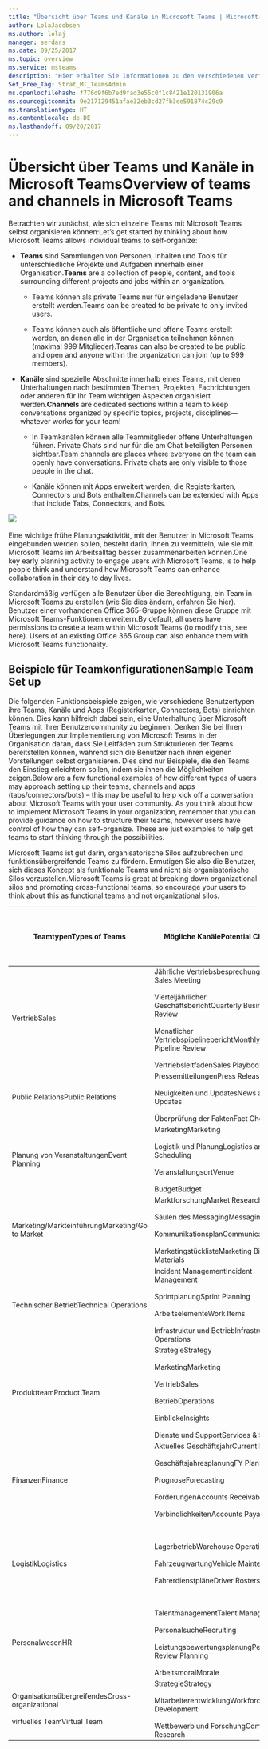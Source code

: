 ```yaml
---
title: "Übersicht über Teams und Kanäle in Microsoft Teams | Microsoft-Support"
author: LolaJacobsen
ms.author: lolaj
manager: serdars
ms.date: 09/25/2017
ms.topic: overview
ms.service: msteams
description: "Hier erhalten Sie Informationen zu den verschiedenen verfügbaren Teams, Kanälen und Apps für die verschiedensten Anforderungen wie zum Beispiel Finanzen, Planung von Veranstaltungen, Vertrieb und vieles mehr."
Set_Free_Tag: Strat_MT_TeamsAdmin
ms.openlocfilehash: f776d9f6b7ed9fad3e55c0f1c8421e120131906a
ms.sourcegitcommit: 9e217129451afae32eb3cd27fb3ee591874c29c9
ms.translationtype: HT
ms.contentlocale: de-DE
ms.lasthandoff: 09/20/2017
---
```

<a name="overview-of-teams-and-channels-in-microsoft-teams"></a><span data-ttu-id="0fc37-103">Übersicht über Teams und Kanäle in Microsoft Teams</span><span class="sxs-lookup"><span data-stu-id="0fc37-103">Overview of teams and channels in Microsoft Teams</span></span>
=================================================

<span data-ttu-id="0fc37-104">Betrachten wir zunächst, wie sich einzelne Teams mit Microsoft Teams selbst organisieren können:</span><span class="sxs-lookup"><span data-stu-id="0fc37-104">Let’s get started by thinking about how Microsoft Teams allows individual teams to self-organize:</span></span>

-   <span data-ttu-id="0fc37-105">**Teams** sind Sammlungen von Personen, Inhalten und Tools für unterschiedliche Projekte und Aufgaben innerhalb einer Organisation.</span><span class="sxs-lookup"><span data-stu-id="0fc37-105">**Teams** are a collection of people, content, and tools surrounding different projects and jobs within an organization.</span></span>

    -   <span data-ttu-id="0fc37-106">Teams können als private Teams nur für eingeladene Benutzer erstellt werden.</span><span class="sxs-lookup"><span data-stu-id="0fc37-106">Teams can be created to be private to only invited users.</span></span>

    -   <span data-ttu-id="0fc37-107">Teams können auch als öffentliche und offene Teams erstellt werden, an denen alle in der Organisation teilnehmen können (maximal 999 Mitglieder).</span><span class="sxs-lookup"><span data-stu-id="0fc37-107">Teams can also be created to be public and open and anyone within the organization can join (up to 999 members).</span></span>

-   <span data-ttu-id="0fc37-108">**Kanäle** sind spezielle Abschnitte innerhalb eines Teams, mit denen Unterhaltungen nach bestimmten Themen, Projekten, Fachrichtungen oder anderen für Ihr Team wichtigen Aspekten organisiert werden.</span><span class="sxs-lookup"><span data-stu-id="0fc37-108">**Channels** are dedicated sections within a team to keep conversations organized by specific topics, projects, disciplines—whatever works for your team!</span></span>

    -   <span data-ttu-id="0fc37-p101">In Teamkanälen können alle Teammitglieder offene Unterhaltungen führen. Private Chats sind nur für die am Chat beteiligten Personen sichtbar.</span><span class="sxs-lookup"><span data-stu-id="0fc37-p101">Team channels are places where everyone on the team can openly have conversations. Private chats are only visible to those people in the chat.</span></span>

    -   <span data-ttu-id="0fc37-111">Kanäle können mit Apps erweitert werden, die Registerkarten, Connectors und Bots enthalten.</span><span class="sxs-lookup"><span data-stu-id="0fc37-111">Channels can be extended with Apps that include Tabs, Connectors, and Bots.</span></span>

![](media/Overview_of_teams_and_channels_in_Microsoft_Teams_image1.png)

<span data-ttu-id="0fc37-112">Eine wichtige frühe Planungsaktivität, mit der Benutzer in Microsoft Teams eingebunden werden sollen, besteht darin, ihnen zu vermitteln, wie sie mit Microsoft Teams im Arbeitsalltag besser zusammenarbeiten können.</span><span class="sxs-lookup"><span data-stu-id="0fc37-112">One key early planning activity to engage users with Microsoft Teams, is to help people think and understand how Microsoft Teams can enhance collaboration in their day to day lives.</span></span>

<span data-ttu-id="0fc37-p102">Standardmäßig verfügen alle Benutzer über die Berechtigung, ein Team in Microsoft Teams zu erstellen (wie Sie dies ändern, erfahren Sie hier). Benutzer einer vorhandenen Office 365-Gruppe können diese Gruppe mit Microsoft Teams-Funktionen erweitern.</span><span class="sxs-lookup"><span data-stu-id="0fc37-p102">By default, all users have permissions to create a team within Microsoft Teams (to modify this, see here). Users of an existing Office 365 Group can also enhance them with Microsoft Teams functionality.</span></span>

<a name="sample-team-set-up"></a><span data-ttu-id="0fc37-115">Beispiele für Teamkonfigurationen</span><span class="sxs-lookup"><span data-stu-id="0fc37-115">Sample Team Set up</span></span>
------------------

<span data-ttu-id="0fc37-p103">Die folgenden Funktionsbeispiele zeigen, wie verschiedene Benutzertypen ihre Teams, Kanäle und Apps (Registerkarten, Connectors, Bots) einrichten können. Dies kann hilfreich dabei sein, eine Unterhaltung über Microsoft Teams mit Ihrer Benutzercommunity zu beginnen. Denken Sie bei Ihren Überlegungen zur Implementierung von Microsoft Teams in der Organisation daran, dass Sie Leitfäden zum Strukturieren der Teams bereitstellen können, während sich die Benutzer nach ihren eigenen Vorstellungen selbst organisieren. Dies sind nur Beispiele, die den Teams den Einstieg erleichtern sollen, indem sie ihnen die Möglichkeiten zeigen.</span><span class="sxs-lookup"><span data-stu-id="0fc37-p103">Below are a few functional examples of how different types of users may approach setting up their teams, channels and apps (tabs/connectors/bots) – this may be useful to help kick off a conversation about Microsoft Teams with your user community. As you think about how to implement Microsoft Teams in your organization, remember that you can provide guidance on how to structure their teams, however users have control of how they can self-organize. These are just examples to help get teams to start thinking through the possibilities.</span></span>

<span data-ttu-id="0fc37-119">Microsoft Teams ist gut darin, organisatorische Silos aufzubrechen und funktionsübergreifende Teams zu fördern. Ermutigen Sie also die Benutzer, sich dieses Konzept als funktionale Teams und nicht als organisatorische Silos vorzustellen.</span><span class="sxs-lookup"><span data-stu-id="0fc37-119">Microsoft Teams is great at breaking down organizational silos and promoting cross-functional teams, so encourage your users to think about this as functional teams and not organizational silos.</span></span>


|<span data-ttu-id="0fc37-120">Teamtypen</span><span class="sxs-lookup"><span data-stu-id="0fc37-120">Types of Teams</span></span>  |<span data-ttu-id="0fc37-121">Mögliche Kanäle</span><span class="sxs-lookup"><span data-stu-id="0fc37-121">Potential Channels</span></span>  |<span data-ttu-id="0fc37-122">Apps (Registerkarten![](media/Overview_of_teams_and_channels_in_Microsoft_Teams_image2.png)/Connectors![](media/Overview_of_teams_and_channels_in_Microsoft_Teams_image3.png)/Bots![](media/Overview_of_teams_and_channels_in_Microsoft_Teams_image4.png))</span><span class="sxs-lookup"><span data-stu-id="0fc37-122">Apps (Tabs ![](media/Overview_of_teams_and_channels_in_Microsoft_Teams_image2.png)/Connectors ![](media/Overview_of_teams_and_channels_in_Microsoft_Teams_image3.png)/Bots ![](media/Overview_of_teams_and_channels_in_Microsoft_Teams_image4.png))</span></span>  |
|---------|---------|---------|
|<span data-ttu-id="0fc37-123">Vertrieb</span><span class="sxs-lookup"><span data-stu-id="0fc37-123">Sales</span></span>     |<span data-ttu-id="0fc37-124">Jährliche Vertriebsbesprechung</span><span class="sxs-lookup"><span data-stu-id="0fc37-124">Annual Sales Meeting</span></span><br></br> <span data-ttu-id="0fc37-125">Vierteljährlicher Geschäftsbericht</span><span class="sxs-lookup"><span data-stu-id="0fc37-125">Quarterly Business Review</span></span><br></br> <span data-ttu-id="0fc37-126">Monatlicher Vertriebspipelinebericht</span><span class="sxs-lookup"><span data-stu-id="0fc37-126">Monthly Sales Pipeline Review</span></span><br></br> <span data-ttu-id="0fc37-127">Vertriebsleitfaden</span><span class="sxs-lookup"><span data-stu-id="0fc37-127">Sales Playbook</span></span> |<span data-ttu-id="0fc37-128">Power BI</span><span class="sxs-lookup"><span data-stu-id="0fc37-128">Power BI</span></span><br></br><span data-ttu-id="0fc37-129">Trello</span><span class="sxs-lookup"><span data-stu-id="0fc37-129">Trello</span></span><br></br><span data-ttu-id="0fc37-130">CRM</span><span class="sxs-lookup"><span data-stu-id="0fc37-130">CRM</span></span><br></br><span data-ttu-id="0fc37-131">Zusammenfassungsbot</span><span class="sxs-lookup"><span data-stu-id="0fc37-131">Summarize Bot</span></span>         |
|<span data-ttu-id="0fc37-132">Public Relations</span><span class="sxs-lookup"><span data-stu-id="0fc37-132">Public Relations</span></span>     |<span data-ttu-id="0fc37-133">Pressemitteilungen</span><span class="sxs-lookup"><span data-stu-id="0fc37-133">Press Releases</span></span><br></br><span data-ttu-id="0fc37-134">Neuigkeiten und Updates</span><span class="sxs-lookup"><span data-stu-id="0fc37-134">News and Updates</span></span><br></br><span data-ttu-id="0fc37-135">Überprüfung der Fakten</span><span class="sxs-lookup"><span data-stu-id="0fc37-135">Fact Checking</span></span>         |<span data-ttu-id="0fc37-136">RSS-Feed</span><span class="sxs-lookup"><span data-stu-id="0fc37-136">RSS Feed</span></span><br></br><span data-ttu-id="0fc37-137">Twitter</span><span class="sxs-lookup"><span data-stu-id="0fc37-137">Twitter</span></span>         |
|<span data-ttu-id="0fc37-138">Planung von Veranstaltungen</span><span class="sxs-lookup"><span data-stu-id="0fc37-138">Event Planning</span></span>     |<span data-ttu-id="0fc37-139">Marketing</span><span class="sxs-lookup"><span data-stu-id="0fc37-139">Marketing</span></span><br></br><span data-ttu-id="0fc37-140">Logistik und Planung</span><span class="sxs-lookup"><span data-stu-id="0fc37-140">Logistics and Scheduling</span></span><br></br><span data-ttu-id="0fc37-141">Veranstaltungsort</span><span class="sxs-lookup"><span data-stu-id="0fc37-141">Venue</span></span><br></br><span data-ttu-id="0fc37-142">Budget</span><span class="sxs-lookup"><span data-stu-id="0fc37-142">Budget</span></span>         |<span data-ttu-id="0fc37-143">Twitter</span><span class="sxs-lookup"><span data-stu-id="0fc37-143">Twitter</span></span><br></br><span data-ttu-id="0fc37-144">Facebook</span><span class="sxs-lookup"><span data-stu-id="0fc37-144">Facebook</span></span><br></br><span data-ttu-id="0fc37-145">Planner</span><span class="sxs-lookup"><span data-stu-id="0fc37-145">Planner</span></span><br></br><span data-ttu-id="0fc37-146">PDF</span><span class="sxs-lookup"><span data-stu-id="0fc37-146">PDF</span></span>         |
|<span data-ttu-id="0fc37-147">Marketing/Markteinführung</span><span class="sxs-lookup"><span data-stu-id="0fc37-147">Marketing/Go to Market</span></span>   |<span data-ttu-id="0fc37-148">Marktforschung</span><span class="sxs-lookup"><span data-stu-id="0fc37-148">Market Research</span></span><br></br><span data-ttu-id="0fc37-149">Säulen des Messaging</span><span class="sxs-lookup"><span data-stu-id="0fc37-149">Messaging Pillars</span></span><br></br><span data-ttu-id="0fc37-150">Kommunikationsplan</span><span class="sxs-lookup"><span data-stu-id="0fc37-150">Communications Plan</span></span><br></br><span data-ttu-id="0fc37-151">Marketingstückliste</span><span class="sxs-lookup"><span data-stu-id="0fc37-151">Marketing Bill of Materials</span></span>        |<span data-ttu-id="0fc37-152">YouTube</span><span class="sxs-lookup"><span data-stu-id="0fc37-152">YouTube</span></span><br></br><span data-ttu-id="0fc37-153">Microsoft Stream</span><span class="sxs-lookup"><span data-stu-id="0fc37-153">Microsoft Stream</span></span><br></br><span data-ttu-id="0fc37-154">Twitter</span><span class="sxs-lookup"><span data-stu-id="0fc37-154">Twitter</span></span><br></br><span data-ttu-id="0fc37-155">MailChimp</span><span class="sxs-lookup"><span data-stu-id="0fc37-155">MailChimp</span></span>         |
|<span data-ttu-id="0fc37-156">Technischer Betrieb</span><span class="sxs-lookup"><span data-stu-id="0fc37-156">Technical Operations</span></span>    |<span data-ttu-id="0fc37-157">Incident Management</span><span class="sxs-lookup"><span data-stu-id="0fc37-157">Incident Management</span></span><br></br><span data-ttu-id="0fc37-158">Sprintplanung</span><span class="sxs-lookup"><span data-stu-id="0fc37-158">Sprint Planning</span></span><br></br><span data-ttu-id="0fc37-159">Arbeitselemente</span><span class="sxs-lookup"><span data-stu-id="0fc37-159">Work Items</span></span><br></br><span data-ttu-id="0fc37-160">Infrastruktur und Betrieb</span><span class="sxs-lookup"><span data-stu-id="0fc37-160">Infrastructure and Operations</span></span>         |<span data-ttu-id="0fc37-161">Team Services</span><span class="sxs-lookup"><span data-stu-id="0fc37-161">Team Services</span></span><br></br><span data-ttu-id="0fc37-162">Jira</span><span class="sxs-lookup"><span data-stu-id="0fc37-162">Jira</span></span><br></br><span data-ttu-id="0fc37-163">AzureBot</span><span class="sxs-lookup"><span data-stu-id="0fc37-163">AzureBot</span></span>         |
|<span data-ttu-id="0fc37-164">Produktteam</span><span class="sxs-lookup"><span data-stu-id="0fc37-164">Product Team</span></span>      |<span data-ttu-id="0fc37-165">Strategie</span><span class="sxs-lookup"><span data-stu-id="0fc37-165">Strategy</span></span><br></br><span data-ttu-id="0fc37-166">Marketing</span><span class="sxs-lookup"><span data-stu-id="0fc37-166">Marketing</span></span><br></br><span data-ttu-id="0fc37-167">Vertrieb</span><span class="sxs-lookup"><span data-stu-id="0fc37-167">Sales</span></span><br></br><span data-ttu-id="0fc37-168">Betrieb</span><span class="sxs-lookup"><span data-stu-id="0fc37-168">Operations</span></span><br></br><span data-ttu-id="0fc37-169">Einblicke</span><span class="sxs-lookup"><span data-stu-id="0fc37-169">Insights</span></span><br></br><span data-ttu-id="0fc37-170">Dienste und Support</span><span class="sxs-lookup"><span data-stu-id="0fc37-170">Services & Support</span></span>         |<span data-ttu-id="0fc37-171">Power BI</span><span class="sxs-lookup"><span data-stu-id="0fc37-171">Power BI</span></span><br></br><span data-ttu-id="0fc37-172">Team Services</span><span class="sxs-lookup"><span data-stu-id="0fc37-172">Team Services</span></span>         |
|<span data-ttu-id="0fc37-173">Finanzen</span><span class="sxs-lookup"><span data-stu-id="0fc37-173">Finance</span></span>    |<span data-ttu-id="0fc37-174">Aktuelles Geschäftsjahr</span><span class="sxs-lookup"><span data-stu-id="0fc37-174">Current Fiscal</span></span><br></br><span data-ttu-id="0fc37-175">Geschäftsjahresplanung</span><span class="sxs-lookup"><span data-stu-id="0fc37-175">FY Planning</span></span><br></br><span data-ttu-id="0fc37-176">Prognose</span><span class="sxs-lookup"><span data-stu-id="0fc37-176">Forecasting</span></span><br></br><span data-ttu-id="0fc37-177">Forderungen</span><span class="sxs-lookup"><span data-stu-id="0fc37-177">Accounts Receivable</span></span><br></br><span data-ttu-id="0fc37-178">Verbindlichkeiten</span><span class="sxs-lookup"><span data-stu-id="0fc37-178">Accounts Payable</span></span>         |<span data-ttu-id="0fc37-179">Power BI</span><span class="sxs-lookup"><span data-stu-id="0fc37-179">Power BI</span></span><br></br><span data-ttu-id="0fc37-180">Google Analytics</span><span class="sxs-lookup"><span data-stu-id="0fc37-180">Google Analytics</span></span>         |
|<span data-ttu-id="0fc37-181">Logistik</span><span class="sxs-lookup"><span data-stu-id="0fc37-181">Logistics</span></span>     |<span data-ttu-id="0fc37-182">Lagerbetrieb</span><span class="sxs-lookup"><span data-stu-id="0fc37-182">Warehouse Operations</span></span><br></br><span data-ttu-id="0fc37-183">Fahrzeugwartung</span><span class="sxs-lookup"><span data-stu-id="0fc37-183">Vehicle Maintenance</span></span><br></br><span data-ttu-id="0fc37-184">Fahrerdienstpläne</span><span class="sxs-lookup"><span data-stu-id="0fc37-184">Driver Rosters</span></span>         |<span data-ttu-id="0fc37-185">Wetterdienst</span><span class="sxs-lookup"><span data-stu-id="0fc37-185">Weather Service</span></span><br></br><span data-ttu-id="0fc37-186">Verkehrsstörungen</span><span class="sxs-lookup"><span data-stu-id="0fc37-186">Travel / Road Disruptions</span></span><br></br><span data-ttu-id="0fc37-187">Planner</span><span class="sxs-lookup"><span data-stu-id="0fc37-187">Planner</span></span><br></br><span data-ttu-id="0fc37-188">Tubot</span><span class="sxs-lookup"><span data-stu-id="0fc37-188">Tubot</span></span><br></br><span data-ttu-id="0fc37-189">UPS-Bot</span><span class="sxs-lookup"><span data-stu-id="0fc37-189">UPS Bot</span></span>         |
|<span data-ttu-id="0fc37-190">Personalwesen</span><span class="sxs-lookup"><span data-stu-id="0fc37-190">HR</span></span>     |<span data-ttu-id="0fc37-191">Talentmanagement</span><span class="sxs-lookup"><span data-stu-id="0fc37-191">Talent Management</span></span><br></br><span data-ttu-id="0fc37-192">Personalsuche</span><span class="sxs-lookup"><span data-stu-id="0fc37-192">Recruiting</span></span><br></br><span data-ttu-id="0fc37-193">Leistungsbewertungsplanung</span><span class="sxs-lookup"><span data-stu-id="0fc37-193">Performance Review Planning</span></span><br></br><span data-ttu-id="0fc37-194">Arbeitsmoral</span><span class="sxs-lookup"><span data-stu-id="0fc37-194">Morale</span></span>         |<span data-ttu-id="0fc37-195">Tools für das Personalwesen</span><span class="sxs-lookup"><span data-stu-id="0fc37-195">HR Tools</span></span><br></br><span data-ttu-id="0fc37-196">Externe Websites für Stellenausschreibungen</span><span class="sxs-lookup"><span data-stu-id="0fc37-196">External Job Posting Sites</span></span><br></br><span data-ttu-id="0fc37-197">Growbot</span><span class="sxs-lookup"><span data-stu-id="0fc37-197">Growbot</span></span>         |
|<span data-ttu-id="0fc37-198">Organisationsübergreifendes</span><span class="sxs-lookup"><span data-stu-id="0fc37-198">Cross-organizational</span></span> <br></br><span data-ttu-id="0fc37-199">virtuelles Team</span><span class="sxs-lookup"><span data-stu-id="0fc37-199">Virtual Team</span></span> |<span data-ttu-id="0fc37-200">Strategie</span><span class="sxs-lookup"><span data-stu-id="0fc37-200">Strategy</span></span><br></br><span data-ttu-id="0fc37-201">Mitarbeiterentwicklung</span><span class="sxs-lookup"><span data-stu-id="0fc37-201">Workforce Development</span></span><br></br><span data-ttu-id="0fc37-202">Wettbewerb und Forschung</span><span class="sxs-lookup"><span data-stu-id="0fc37-202">Compete & Research</span></span>         |<span data-ttu-id="0fc37-203">Power BI</span><span class="sxs-lookup"><span data-stu-id="0fc37-203">Power BI</span></span><br></br><span data-ttu-id="0fc37-204">Microsoft Stream</span><span class="sxs-lookup"><span data-stu-id="0fc37-204">Microsoft Stream</span></span>         |

